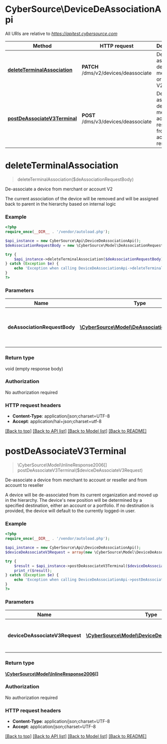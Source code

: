 # CyberSource\DeviceDeAssociationApi

All URIs are relative to *https://apitest.cybersource.com*

Method | HTTP request | Description
------------- | ------------- | -------------
[**deleteTerminalAssociation**](DeviceDeAssociationApi.md#deleteTerminalAssociation) | **PATCH** /dms/v2/devices/deassociate | De-associate a device from merchant or account V2
[**postDeAssociateV3Terminal**](DeviceDeAssociationApi.md#postDeAssociateV3Terminal) | **POST** /dms/v3/devices/deassociate | De-associate a device from merchant to account or reseller and from account to reseller


# **deleteTerminalAssociation**
> deleteTerminalAssociation($deAssociationRequestBody)

De-associate a device from merchant or account V2

The current association of the device will be removed and will be assigned back to parent in the hierarchy based on internal logic

### Example
```php
<?php
require_once(__DIR__ . '/vendor/autoload.php');

$api_instance = new CyberSource\Api\DeviceDeAssociationApi();
$deAssociationRequestBody = new \CyberSource\Model\DeAssociationRequestBody(); // \CyberSource\Model\DeAssociationRequestBody | de association of the deviceId in the request body.

try {
    $api_instance->deleteTerminalAssociation($deAssociationRequestBody);
} catch (Exception $e) {
    echo 'Exception when calling DeviceDeAssociationApi->deleteTerminalAssociation: ', $e->getMessage(), PHP_EOL;
}
?>
```

### Parameters

Name | Type | Description  | Notes
------------- | ------------- | ------------- | -------------
 **deAssociationRequestBody** | [**\CyberSource\Model\DeAssociationRequestBody**](../Model/DeAssociationRequestBody.md)| de association of the deviceId in the request body. |

### Return type

void (empty response body)

### Authorization

No authorization required

### HTTP request headers

 - **Content-Type**: application/json;charset=UTF-8
 - **Accept**: application/hal+json;charset=utf-8

[[Back to top]](#) [[Back to API list]](../../README.md#documentation-for-api-endpoints) [[Back to Model list]](../../README.md#documentation-for-models) [[Back to README]](../../README.md)

# **postDeAssociateV3Terminal**
> \CyberSource\Model\InlineResponse2006[] postDeAssociateV3Terminal($deviceDeAssociateV3Request)

De-associate a device from merchant to account or reseller and from account to reseller

A device will be de-associated from its current organization and moved up in the hierarchy. The device's new position will be determined by a specified destination, either an account or a portfolio. If no destination is provided, the device will default to the currently logged-in user.

### Example
```php
<?php
require_once(__DIR__ . '/vendor/autoload.php');

$api_instance = new CyberSource\Api\DeviceDeAssociationApi();
$deviceDeAssociateV3Request = array(new \CyberSource\Model\DeviceDeAssociateV3Request()); // \CyberSource\Model\DeviceDeAssociateV3Request[] | deviceId that has to be de-associated to the destination organizationId.

try {
    $result = $api_instance->postDeAssociateV3Terminal($deviceDeAssociateV3Request);
    print_r($result);
} catch (Exception $e) {
    echo 'Exception when calling DeviceDeAssociationApi->postDeAssociateV3Terminal: ', $e->getMessage(), PHP_EOL;
}
?>
```

### Parameters

Name | Type | Description  | Notes
------------- | ------------- | ------------- | -------------
 **deviceDeAssociateV3Request** | [**\CyberSource\Model\DeviceDeAssociateV3Request[]**](../Model/DeviceDeAssociateV3Request.md)| deviceId that has to be de-associated to the destination organizationId. |

### Return type

[**\CyberSource\Model\InlineResponse2006[]**](../Model/InlineResponse2006.md)

### Authorization

No authorization required

### HTTP request headers

 - **Content-Type**: application/json;charset=UTF-8
 - **Accept**: application/json;charset=UTF-8

[[Back to top]](#) [[Back to API list]](../../README.md#documentation-for-api-endpoints) [[Back to Model list]](../../README.md#documentation-for-models) [[Back to README]](../../README.md)

